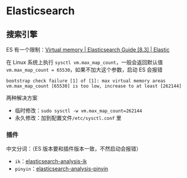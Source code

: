 # Elasticsearch

## 搜索引擎

ES 有一个限制：[Virtual memory | Elasticsearch Guide [8.3] | Elastic](https://www.elastic.co/guide/en/elasticsearch/reference/current/vm-max-map-count.html)

在 Linux 系统上执行 `sysctl vm.max_map_count`，一般会返回默认值 `vm.max_map_count = 65530`，如果不加大这个参数，启动 ES 会报错

`bootstrap check failure [1] of [1]: max virtual memory areas vm.max_map_count [65530] is too low, increase to at least [262144]`

两种解决方案

- 临时修改：`sudo sysctl -w vm.max_map_count=262144`
- 永久修改：加到配置文件`/etc/sysctl.conf` 里

### 插件

中文分词：（ES 版本要和插件版本一致，不然启动会报错）

- `ik`：[elasticsearch-analysis-ik](https://github.com/medcl/elasticsearch-analysis-ik/releases)
- `pinyin`：[elasticsearch-analysis-pinyin](https://github.com/medcl/elasticsearch-analysis-pinyin/releases)
